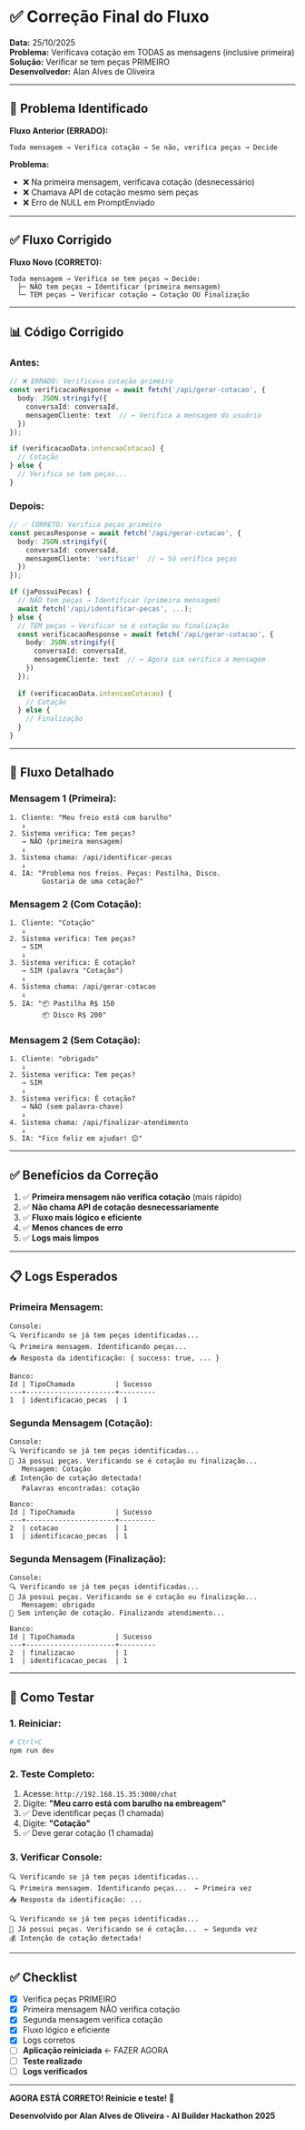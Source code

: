 # ✅ Correção Final do Fluxo

**Data:** 25/10/2025  
**Problema:** Verificava cotação em TODAS as mensagens (inclusive primeira)  
**Solução:** Verificar se tem peças PRIMEIRO  
**Desenvolvedor:** Alan Alves de Oliveira

---

## 🐛 Problema Identificado

**Fluxo Anterior (ERRADO):**
```
Toda mensagem → Verifica cotação → Se não, verifica peças → Decide
```

**Problema:**
- ❌ Na primeira mensagem, verificava cotação (desnecessário)
- ❌ Chamava API de cotação mesmo sem peças
- ❌ Erro de NULL em PromptEnviado

---

## ✅ Fluxo Corrigido

**Fluxo Novo (CORRETO):**
```
Toda mensagem → Verifica se tem peças → Decide:
  ├─ NÃO tem peças → Identificar (primeira mensagem)
  └─ TEM peças → Verificar cotação → Cotação OU Finalização
```

---

## 📊 Código Corrigido

### **Antes:**
```typescript
// ❌ ERRADO: Verificava cotação primeiro
const verificacaoResponse = await fetch('/api/gerar-cotacao', {
  body: JSON.stringify({
    conversaId: conversaId,
    mensagemCliente: text  // ← Verifica a mensagem do usuário
  })
});

if (verificacaoData.intencaoCotacao) {
  // Cotação
} else {
  // Verifica se tem peças...
}
```

### **Depois:**
```typescript
// ✅ CORRETO: Verifica peças primeiro
const pecasResponse = await fetch('/api/gerar-cotacao', {
  body: JSON.stringify({
    conversaId: conversaId,
    mensagemCliente: 'verificar'  // ← Só verifica peças
  })
});

if (jaPossuiPecas) {
  // NÃO tem peças → Identificar (primeira mensagem)
  await fetch('/api/identificar-pecas', ...);
} else {
  // TEM peças → Verificar se é cotação ou finalização
  const verificacaoResponse = await fetch('/api/gerar-cotacao', {
    body: JSON.stringify({
      conversaId: conversaId,
      mensagemCliente: text  // ← Agora sim verifica a mensagem
    })
  });
  
  if (verificacaoData.intencaoCotacao) {
    // Cotação
  } else {
    // Finalização
  }
}
```

---

## 🎯 Fluxo Detalhado

### **Mensagem 1 (Primeira):**
```
1. Cliente: "Meu freio está com barulho"
   ↓
2. Sistema verifica: Tem peças?
   → NÃO (primeira mensagem)
   ↓
3. Sistema chama: /api/identificar-pecas
   ↓
4. IA: "Problema nos freios. Peças: Pastilha, Disco.
        Gostaria de uma cotação?"
```

### **Mensagem 2 (Com Cotação):**
```
1. Cliente: "Cotação"
   ↓
2. Sistema verifica: Tem peças?
   → SIM
   ↓
3. Sistema verifica: É cotação?
   → SIM (palavra "Cotação")
   ↓
4. Sistema chama: /api/gerar-cotacao
   ↓
5. IA: "📦 Pastilha R$ 150
        📦 Disco R$ 200"
```

### **Mensagem 2 (Sem Cotação):**
```
1. Cliente: "obrigado"
   ↓
2. Sistema verifica: Tem peças?
   → SIM
   ↓
3. Sistema verifica: É cotação?
   → NÃO (sem palavra-chave)
   ↓
4. Sistema chama: /api/finalizar-atendimento
   ↓
5. IA: "Fico feliz em ajudar! 😊"
```

---

## ✅ Benefícios da Correção

1. ✅ **Primeira mensagem não verifica cotação** (mais rápido)
2. ✅ **Não chama API de cotação desnecessariamente**
3. ✅ **Fluxo mais lógico e eficiente**
4. ✅ **Menos chances de erro**
5. ✅ **Logs mais limpos**

---

## 📋 Logs Esperados

### **Primeira Mensagem:**
```
Console:
🔍 Verificando se já tem peças identificadas...
🔍 Primeira mensagem. Identificando peças...
📥 Resposta da identificação: { success: true, ... }

Banco:
Id | TipoChamada          | Sucesso
---+----------------------+---------
1  | identificacao_pecas  | 1
```

### **Segunda Mensagem (Cotação):**
```
Console:
🔍 Verificando se já tem peças identificadas...
🔧 Já possui peças. Verificando se é cotação ou finalização...
   Mensagem: Cotação
💰 Intenção de cotação detectada!
   Palavras encontradas: cotação

Banco:
Id | TipoChamada          | Sucesso
---+----------------------+---------
2  | cotacao              | 1
1  | identificacao_pecas  | 1
```

### **Segunda Mensagem (Finalização):**
```
Console:
🔍 Verificando se já tem peças identificadas...
🔧 Já possui peças. Verificando se é cotação ou finalização...
   Mensagem: obrigado
🏁 Sem intenção de cotação. Finalizando atendimento...

Banco:
Id | TipoChamada          | Sucesso
---+----------------------+---------
2  | finalizacao          | 1
1  | identificacao_pecas  | 1
```

---

## 🚀 Como Testar

### **1. Reiniciar:**
```bash
# Ctrl+C
npm run dev
```

### **2. Teste Completo:**
1. Acesse: `http://192.168.15.35:3000/chat`
2. Digite: **"Meu carro está com barulho na embreagem"**
3. ✅ Deve identificar peças (1 chamada)
4. Digite: **"Cotação"**
5. ✅ Deve gerar cotação (1 chamada)

### **3. Verificar Console:**
```
🔍 Verificando se já tem peças identificadas...
🔍 Primeira mensagem. Identificando peças...  ← Primeira vez
📥 Resposta da identificação: ...

🔍 Verificando se já tem peças identificadas...
🔧 Já possui peças. Verificando se é cotação...  ← Segunda vez
💰 Intenção de cotação detectada!
```

---

## ✅ Checklist

- [x] Verifica peças PRIMEIRO
- [x] Primeira mensagem NÃO verifica cotação
- [x] Segunda mensagem verifica cotação
- [x] Fluxo lógico e eficiente
- [x] Logs corretos
- [ ] **Aplicação reiniciada** ← FAZER AGORA
- [ ] **Teste realizado**
- [ ] **Logs verificados**

---

**AGORA ESTÁ CORRETO! Reinicie e teste! 🎉**

**Desenvolvido por Alan Alves de Oliveira - AI Builder Hackathon 2025**

